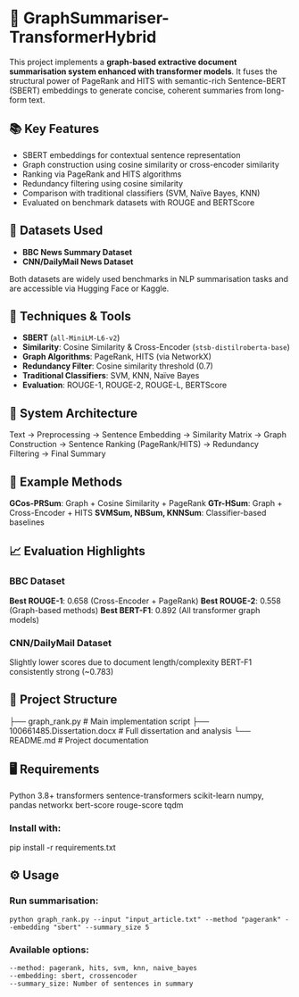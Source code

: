# 🧠 GraphSummariser-TransformerHybrid

This project implements a **graph-based extractive document summarisation system enhanced with transformer models**. It fuses the structural power of PageRank and HITS with semantic-rich Sentence-BERT (SBERT) embeddings to generate concise, coherent summaries from long-form text.

## 📚 Key Features

- SBERT embeddings for contextual sentence representation
- Graph construction using cosine similarity or cross-encoder similarity
- Ranking via PageRank and HITS algorithms
- Redundancy filtering using cosine similarity
- Comparison with traditional classifiers (SVM, Naïve Bayes, KNN)
- Evaluated on benchmark datasets with ROUGE and BERTScore

## 🧪 Datasets Used

- **BBC News Summary Dataset**
- **CNN/DailyMail News Dataset**

Both datasets are widely used benchmarks in NLP summarisation tasks and are accessible via Hugging Face or Kaggle.

## 🔧 Techniques & Tools

- **SBERT** (`all-MiniLM-L6-v2`)
- **Similarity**: Cosine Similarity & Cross-Encoder (`stsb-distilroberta-base`)
- **Graph Algorithms**: PageRank, HITS (via NetworkX)
- **Redundancy Filter**: Cosine similarity threshold (0.7)
- **Traditional Classifiers**: SVM, KNN, Naïve Bayes
- **Evaluation**: ROUGE-1, ROUGE-2, ROUGE-L, BERTScore

## 🧱 System Architecture


Text → Preprocessing → Sentence Embedding → Similarity Matrix
→ Graph Construction → Sentence Ranking (PageRank/HITS)
→ Redundancy Filtering → Final Summary

## 🧮 Example Methods

  **GCos-PRSum**: Graph + Cosine Similarity + PageRank
  **GTr-HSum**: Graph + Cross-Encoder + HITS
  **SVMSum, NBSum, KNNSum**: Classifier-based baselines
  
## 📈 Evaluation Highlights

### BBC Dataset
  **Best ROUGE-1**: 0.658 (Cross-Encoder + PageRank)
  **Best ROUGE-2**: 0.558 (Graph-based methods)
  **Best BERT-F1**: 0.892 (All transformer graph models)
  
### CNN/DailyMail Dataset
  Slightly lower scores due to document length/complexity
  BERT-F1 consistently strong (~0.783)
  
## 📂 Project Structure

├── graph_rank.py                     # Main implementation script
├── 100661485.Dissertation.docx      # Full dissertation and analysis
└── README.md                        # Project documentation

## 🖥️ Requirements

Python 3.8+
transformers
sentence-transformers
scikit-learn
numpy, pandas
networkx
bert-score
rouge-score
tqdm

### Install with:
pip install -r requirements.txt

## ⚙️ Usage

### Run summarisation:
    python graph_rank.py --input "input_article.txt" --method "pagerank" --embedding "sbert" --summary_size 5

### Available options:
    --method: pagerank, hits, svm, knn, naive_bayes
    --embedding: sbert, crossencoder
    --summary_size: Number of sentences in summary
